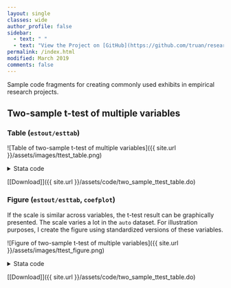 ```yaml
---
layout: single
classes: wide
author_profile: false
sidebar:
  - text: " "
  - text: "View the Project on [GitHub](https://github.com/truan/research-exhibits-workflow), maintained by [Tianyue Ruan](https://truan.github.io/)."
permalink: /index.html
modified: March 2019
comments: false
---
```


Sample code fragments for creating commonly used exhibits in empirical research projects.

## Two-sample t-test of multiple variables

### Table (`estout/esttab`)

![Table of two-sample t-test of multiple variables]({{ site.url }}/assets/images/ttest_table.png)

<details>
<summary>Stata code</summary>

```
sysuse auto, clear
// Create standardized versions for more informative graph
// In general, the graph works better for variables of similar scale
foreach var in price mpg weight headroom trunk {
    egen `var'_z = std(`var')
    _crcslbl `var'_z `var'
}

estpost ttest price_z mpg_z weight_z headroom_z trunk_z, by(foreign) unequal

gen byte domestic = 1 - foreign
foreach var in price mpg weight headroom trunk {
    gen `var'_2 = domestic
    _crcslbl `var'_2 `var'
    quietly regress `var'_z `var'_2, robust
    estimates store `var'
}

coefplot price mpg weight headroom trunk ///
    , drop(_cons) nooffsets xline(0) xlabel(, labsize(small)) msymbol(D) mfcolor(white) ciopts(lwidth(*3) lcolor(*.6)) ///
    ylabel(,labsize(small) glcolor(gs7) glwidth(vvthin)) graphregion(color(white)) legend(off)
graph export "ttest_figure.png", as(png) width(1024) replace
```

</details>

[\[Download\]]({{ site.url }}/assets/code/two_sample_ttest_table.do)

### Figure (`estout/esttab`, `coefplot`)

If the scale is similar across variables, the t-test result can be graphically presented. The scale varies a lot in the `auto` dataset. For illustration purposes, I create the figure using standardized versions of these variables.

![Figure of two-sample t-test of multiple variables]({{ site.url }}/assets/images/ttest_figure.png)

<details>
<summary>Stata code</summary>

```
sysuse auto, clear
foreach var in price mpg weight headroom trunk {
    egen `var'_z = std(`var')
    _crcslbl `var'_z `var'
}

estpost ttest price_z mpg_z weight_z headroom_z trunk_z, by(foreign) unequal

recode foreign (0=1) (1=0)
foreach var in price mpg weight headroom trunk {
    gen `var'_2 = foreign
    _crcslbl `var'_2 `var'
    quietly regress `var'_z `var'_2, robust
    estimates store `var'
}

coefplot price mpg weight headroom trunk ///
    , drop(_cons) nooffsets xline(0) xlabel(, labsize(small)) msymbol(D) mfcolor(white) ciopts(lwidth(*3) lcolor(*.6)) ///
    ylabel(,labsize(small) glcolor(gs7) glwidth(vvthin)) graphregion(color(white)) legend(off)
graph export "ttest_figure.png", as(png) width(1024) replace
```

</details>

[\[Download\]]({{ site.url }}/assets/code/two_sample_ttest_table.do)
<!-- [Download]({{ site.url }}/assets/code/two_sample_ttest_figure.do) -->

